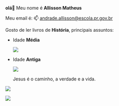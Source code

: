 **olá**👋
Meu nome é **Allisson Matheus**

Meu email é: 📫 andrade.allisson@escola.pr.gov.br

Gosto de ler livros de **História**, principais assuntos: 
- Idade **Média**
  
   ![](https://media.tenor.com/Wp_HEKKmHmAAAAAC/war.gif)
- Idade **Antiga**

   ![](https://media.tenor.com/7ueQXokwiQQAAAAd/apocalyptica.gif)

  Jesus é o caminho, a verdade e a vida.

  
 ![](https://media.tenor.com/WgY0WLQ4cZMAAAAC/jeus-jesus.gif)

  ![](https://media.tenor.com/jDPIXka-T_wAAAAC/naruto-to-certo.gif)

  

<!--
**profeallisson/profeallisson** is a ✨ _special_ ✨ repository because its `README.md` (this file) appears on your GitHub profile.

Here are some ideas to get you started:

- 🔭 I’m currently working on ...
- 🌱 I’m currently learning ...
- 👯 I’m looking to collaborate on ...
- 🤔 I’m looking for help with ...
- 💬 Ask me about ...
- 📫 How to reach me: ...
- 😄 Pronouns: ...
- ⚡ Fun fact: ...
-->
